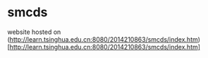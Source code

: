 # smcds

website hosted on (http://learn.tsinghua.edu.cn:8080/2014210863/smcds/index.htm)[http://learn.tsinghua.edu.cn:8080/2014210863/smcds/index.htm]

